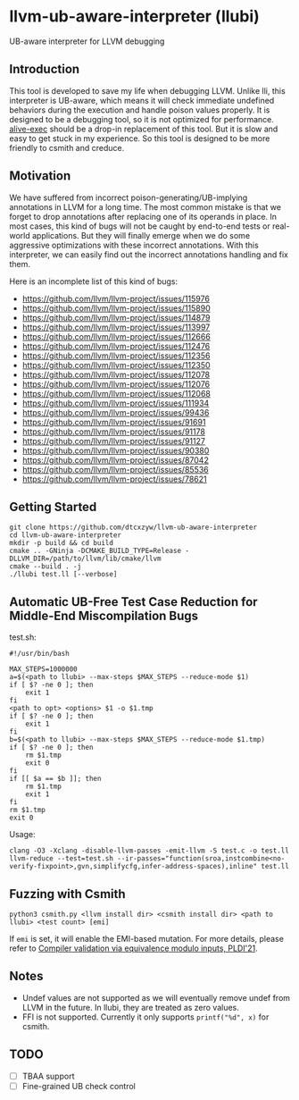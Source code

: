# llvm-ub-aware-interpreter (llubi)
UB-aware interpreter for LLVM debugging

## Introduction

This tool is developed to save my life when debugging LLVM. Unlike lli, this interpreter is UB-aware, which means it will check immediate undefined behaviors during the execution and handle poison values properly. It is designed to be a debugging tool, so it is not optimized for performance. [alive-exec](https://github.com/AliveToolkit/alive2) should be a drop-in replacement of this tool. But it is slow and easy to get stuck in my experience. So this tool is designed to be more friendly to csmith and creduce.

## Motivation

We have suffered from incorrect poison-generating/UB-implying annotations in LLVM for a long time. The most common mistake is that we forget to drop annotations after replacing one of its operands in place. In most cases, this kind of bugs will not be caught by end-to-end tests or real-world applications. But they will finally emerge when we do some aggressive optimizations with these incorrect annotations. With this interpreter, we can easily find out the incorrect annotations handling and fix them.

Here is an incomplete list of this kind of bugs:
+ https://github.com/llvm/llvm-project/issues/115976
+ https://github.com/llvm/llvm-project/issues/115890
+ https://github.com/llvm/llvm-project/issues/114879
+ https://github.com/llvm/llvm-project/issues/113997
+ https://github.com/llvm/llvm-project/issues/112666
+ https://github.com/llvm/llvm-project/issues/112476
+ https://github.com/llvm/llvm-project/issues/112356
+ https://github.com/llvm/llvm-project/issues/112350
+ https://github.com/llvm/llvm-project/issues/112078
+ https://github.com/llvm/llvm-project/issues/112076
+ https://github.com/llvm/llvm-project/issues/112068
+ https://github.com/llvm/llvm-project/issues/111934
+ https://github.com/llvm/llvm-project/issues/99436
+ https://github.com/llvm/llvm-project/issues/91691
+ https://github.com/llvm/llvm-project/issues/91178
+ https://github.com/llvm/llvm-project/issues/91127
+ https://github.com/llvm/llvm-project/issues/90380
+ https://github.com/llvm/llvm-project/issues/87042
+ https://github.com/llvm/llvm-project/issues/85536
+ https://github.com/llvm/llvm-project/issues/78621

## Getting Started

```
git clone https://github.com/dtcxzyw/llvm-ub-aware-interpreter
cd llvm-ub-aware-interpreter
mkdir -p build && cd build
cmake .. -GNinja -DCMAKE_BUILD_TYPE=Release -DLLVM_DIR=/path/to/llvm/lib/cmake/llvm
cmake --build . -j
./llubi test.ll [--verbose]
```

## Automatic UB-Free Test Case Reduction for Middle-End Miscompilation Bugs

test.sh:
```
#!/usr/bin/bash

MAX_STEPS=1000000
a=$(<path to llubi> --max-steps $MAX_STEPS --reduce-mode $1)
if [ $? -ne 0 ]; then
    exit 1
fi
<path to opt> <options> $1 -o $1.tmp
if [ $? -ne 0 ]; then
    exit 1
fi
b=$(<path to llubi> --max-steps $MAX_STEPS --reduce-mode $1.tmp)
if [ $? -ne 0 ]; then
    rm $1.tmp
    exit 0
fi
if [[ $a == $b ]]; then
    rm $1.tmp
    exit 1
fi
rm $1.tmp
exit 0
```

Usage:
```
clang -O3 -Xclang -disable-llvm-passes -emit-llvm -S test.c -o test.ll
llvm-reduce --test=test.sh --ir-passes="function(sroa,instcombine<no-verify-fixpoint>,gvn,simplifycfg,infer-address-spaces),inline" test.ll
```

## Fuzzing with Csmith
```
python3 csmith.py <llvm install dir> <csmith install dir> <path to llubi> <test count> [emi]
```
If `emi` is set, it will enable the EMI-based mutation. For more details, please refer to [Compiler validation via equivalence modulo inputs, PLDI'21](https://dl.acm.org/doi/10.1145/2594291.2594334).

## Notes
+ Undef values are not supported as we will eventually remove undef from LLVM in the future. In llubi, they are treated as zero values.
+ FFI is not supported. Currently it only supports ```printf("%d", x)``` for csmith.

## TODO
- [ ] TBAA support
- [ ] Fine-grained UB check control
